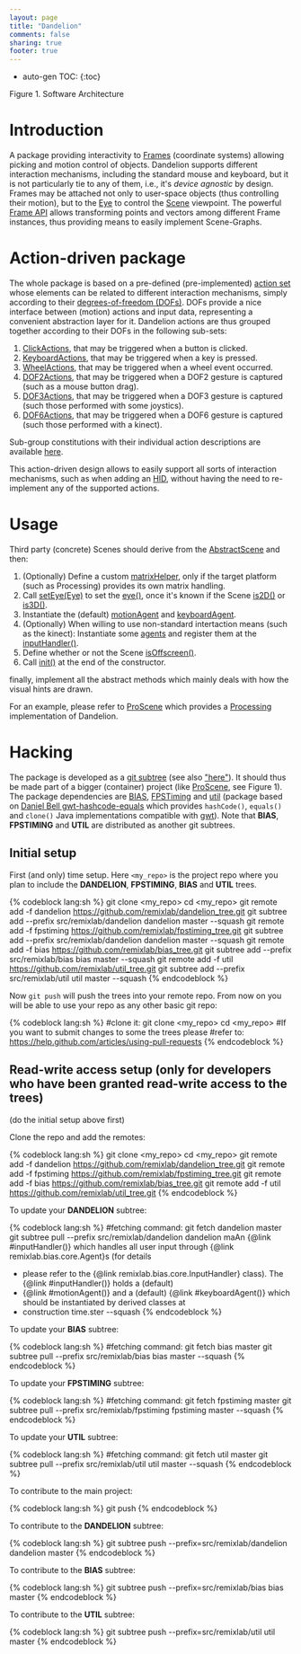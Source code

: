 ```yaml
---
layout: page
title: "Dandelion"
comments: false
sharing: true
footer: true
---
```


* auto-gen TOC:
{:toc}

<p>
<script src="/javascripts/processing.min.js"></script> 
<canvas data-processing-sources="/projects/dandelion/arch.pde"></canvas>
<div class="example-links">
    Figure 1. Software Architecture
</div>
</p>

# Introduction

A package providing interactivity to [Frames](http://otrolado.info/prosceneApi/remixlab/dandelion/core/Frame.html)
(coordinate systems) allowing picking and motion control of objects. Dandelion supports different interaction mechanisms, including the standard
mouse and keyboard, but it is not particularly tie to any of them, i.e., it's *device agnostic* by design. Frames may be attached
not only to user-space objects (thus controlling their motion), but to the [Eye](http://otrolado.info/prosceneApi/remixlab/dandelion/core/Eye.html) to control
the [Scene](http://otrolado.info/prosceneApi/remixlab/dandelion/core/AbstractScene.html)
viewpoint. The powerful [Frame API](http://otrolado.info/prosceneApi/remixlab/dandelion/core/Frame.html) allows transforming points and
vectors among different Frame instances, thus providing means to easily implement Scene-Graphs.

# Action-driven package

The whole package is based on a pre-defined (pre-implemented) [action set](http://otrolado.info/prosceneApi/remixlab/dandelion/core/Constants.DandelionAction.html)
whose elements can be related to different interaction
mechanisms, simply according to their [degrees-of-freedom (DOFs)](http://en.wikipedia.org/wiki/Degrees_of_freedom_(mechanics)).
DOFs provide a nice interface between (motion)
actions and input data, representing a convenient abstraction layer for it. Dandelion actions are thus grouped
together according to their DOFs in the following sub-sets:

1. [ClickActions](http://otrolado.info/prosceneApi/remixlab/dandelion/core/Constants.ClickAction.html), that may be triggered when a button is clicked.
2. [KeyboardActions](http://otrolado.info/prosceneApi/remixlab/dandelion/core/Constants.KeyboardAction.html), that may be triggered when a key is pressed.
3. [WheelActions](http://otrolado.info/prosceneApi/remixlab/dandelion/core/Constants.WheelAction.html), that may be triggered when a wheel event occurred.
4. [DOF2Actions](http://otrolado.info/prosceneApi/remixlab/dandelion/core/Constants.DOF2Action.html), that may be triggered when a DOF2 gesture is captured
(such as a mouse button drag).
5. [DOF3Actions](http://otrolado.info/prosceneApi/remixlab/dandelion/core/Constants.DOF3Action.html), that may be triggered when a DOF3 gesture is captured
(such those performed with some joystics).
6. [DOF6Actions](http://otrolado.info/prosceneApi/remixlab/dandelion/core/Constants.DOF6Action.html), that may be triggered when a DOF6 gesture is captured
(such those performed with a kinect).

Sub-group constitutions with their individual action descriptions are available [here](http://otrolado.info/prosceneApi/remixlab/dandelion/core/Constants.html).

This action-driven design allows to easily support all sorts of interaction mechanisms, such as when adding an [HID](http://en.wikipedia.org/wiki/Human_interface_device),
without having the need to re-implement any of the supported actions.

# Usage

Third party (concrete) Scenes should derive from the [AbstractScene](http://otrolado.info/prosceneApi/remixlab/dandelion/core/AbstractScene.html)
and then:

1. (Optionally) Define a custom [matrixHelper](http://otrolado.info/prosceneApi/remixlab/dandelion/core/AbstractScene.html#matrixHelper()), 
only if the target platform (such as Processing) provides its own matrix handling.
2. Call [setEye(Eye)](http://otrolado.info/prosceneApi/remixlab/dandelion/core/AbstractScene.html#setEye(remixlab.dandelion.core.Eye))
to set the [eye()](http://otrolado.info/prosceneApi/remixlab/dandelion/core/AbstractScene.html#eye()), once it's known if the
Scene [is2D()](http://otrolado.info/prosceneApi/remixlab/dandelion/core/AbstractScene.html#is2D())
or [is3D()](http://otrolado.info/prosceneApi/remixlab/dandelion/core/AbstractScene.html#is3D()).
3. Instantiate the (default) [motionAgent](http://otrolado.info/prosceneApi/remixlab/dandelion/core/AbstractScene.html#motionAgent()) and [keyboardAgent](http://otrolado.info/prosceneApi/remixlab/dandelion/core/AbstractScene.html#keyboardAgent()).
4. (Optionally) When willing to use non-standard intertaction means (such as the kinect): Instantiate some [agents](http://otrolado.info/prosceneApi/remixlab/bias/core/Agent.html) and register them at
the [inputHandler()](http://otrolado.info/prosceneApi/remixlab/dandelion/core/AbstractScene.html#inputHandler()).
5. Define whether or not the Scene [isOffscreen()](http://otrolado.info/prosceneApi/remixlab/dandelion/core/AbstractScene.html#isOffscreen()).
6. Call [init()](http://otrolado.info/prosceneApi/remixlab/dandelion/core/AbstractScene.html#init()) at the end of the constructor.

finally, implement all the abstract methods which mainly deals with how the visual hints are drawn.

For an example, please refer to [ProScene](http://nakednous.github.io/projects/proscene) which provides a [Processing](http://processing.org/)
implementation of Dandelion.

# Hacking

The package is developed as a [git subtree](https://github.com/git/git/blob/master/contrib/subtree/git-subtree.txt)
(see also ["here"](http://blogs.atlassian.com/2013/05/alternatives-to-git-submodule-git-subtree/)). It should thus be made part of a
bigger (container) project (like [ProScene](http://nakednous.github.io/projects/proscene), see Figure 1).
The package dependencies are [BIAS](http://nakednous.github.io/projects/bias), [FPSTiming](http://nakednous.github.io/projects/fpstiming)
and [util](https://github.com/remixlab/util_tree) (package based on [Daniel Bell gwt-hashcode-equals](https://code.google.com/p/gwt-hashcode-equals/)
which provides ```hashCode()```,  ```equals()```  and  ```clone()``` Java implementations compatible with [gwt](http://www.gwtproject.org/)).
Note that **BIAS**, **FPSTIMING** and **UTIL** are distributed as another git subtrees.

## Initial setup

First (and only) time setup. Here ```<my_repo>``` is the project repo where you plan to include the **DANDELION**, **FPSTIMING**, **BIAS** and **UTIL** trees.

{% codeblock lang:sh %}
git clone <my_repo>
cd <my_repo>
git remote add -f dandelion https://github.com/remixlab/dandelion_tree.git
git subtree add --prefix src/remixlab/dandelion dandelion master --squash
git remote add -f fpstiming https://github.com/remixlab/fpstiming_tree.git
git subtree add --prefix src/remixlab/dandelion dandelion master --squash
git remote add -f bias https://github.com/remixlab/bias_tree.git
git subtree add --prefix src/remixlab/bias bias master --squash
git remote add -f util https://github.com/remixlab/util_tree.git
git subtree add --prefix src/remixlab/util util master --squash
{% endcodeblock %}

Now ```git push``` will push the trees into your remote repo. From now on you will be able to use your repo
as any other basic git repo:

{% codeblock lang:sh %}
#clone it:
git clone <my_repo>
cd <my_repo>
#If you want to submit changes to some the trees please
#refer to: https://help.github.com/articles/using-pull-requests
{% endcodeblock %}

## Read-write access setup (only for developers who have been granted read-write access to the trees)

(do the initial setup above first)

Clone the repo and add the remotes:

{% codeblock lang:sh %}
git clone <my_repo>
cd <my_repo>
git remote add -f dandelion https://github.com/remixlab/dandelion_tree.git
git remote add -f fpstiming https://github.com/remixlab/fpstiming_tree.git
git remote add -f bias https://github.com/remixlab/bias_tree.git
git remote add -f util https://github.com/remixlab/util_tree.git
{% endcodeblock %}

To update your **DANDELION** subtree:

{% codeblock lang:sh %}
#fetching command:
git fetch dandelion master
git subtree pull --prefix src/remixlab/dandelion dandelion maAn {@link #inputHandler()} which handles all user input through {@link remixlab.bias.core.Agent}s (for details
 * please refer to the {@link remixlab.bias.core.InputHandler} class). The {@link #inputHandler()} holds a (default)
 * {@link #motionAgent()} and a (default) {@link #keyboardAgent()} which should be instantiated by derived classes at
 * construction time.ster --squash
{% endcodeblock %}

To update your **BIAS** subtree:

{% codeblock lang:sh %}
#fetching command:
git fetch bias master
git subtree pull --prefix src/remixlab/bias bias master --squash
{% endcodeblock %}

To update your **FPSTIMING** subtree:

{% codeblock lang:sh %}
#fetching command:
git fetch fpstiming master
git subtree pull --prefix src/remixlab/fpstiming fpstiming master --squash
{% endcodeblock %}

To update your **UTIL** subtree:

{% codeblock lang:sh %}
#fetching command:
git fetch util master
git subtree pull --prefix src/remixlab/util util master --squash
{% endcodeblock %}

To contribute to the main project:

{% codeblock lang:sh %}
git push
{% endcodeblock %}

To contribute to the **DANDELION** subtree:

{% codeblock lang:sh %}
git subtree push --prefix=src/remixlab/dandelion dandelion master
{% endcodeblock %}

To contribute to the **BIAS** subtree:

{% codeblock lang:sh %}
git subtree push --prefix=src/remixlab/bias bias master
{% endcodeblock %}

To contribute to the **UTIL** subtree:

{% codeblock lang:sh %}
git subtree push --prefix=src/remixlab/util util master
{% endcodeblock %}
